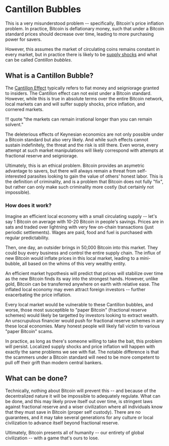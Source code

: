 # Cantillon Bubbles

This is a very misunderstood
 problem --
 specifically, Bitcoin's
 price inflation problem.
In practice, Bitcoin is deflationary money,
 such that under a Bitcoin standard
 prices should decrease over time,
 leading to more purchasing power
 for savers.

However, this assumes the market
 of circulating coins remains
 constant in every market,
 but in practice there
 is likely to be
 [supply shocks](https://www.investopedia.com/terms/s/supplyshock.asp)
 and what can be called
 *Cantillon bubbles*.


## What is a Cantillon Bubble?

The
 [Cantillon Effect](https://fee.org/articles/the-cantillon-effect-because-of-inflation-we-re-financing-the-financiers/)
 typically refers to fiat money
 and seigniorage granted
 to insiders.
The Cantillon effect can not exist
 under a Bitcoin standard.
However, while this is true in
 absolute terms over the entire
 Bitcoin network,
 local markets can and will
 suffer supply shocks,
 price inflation, and
 cornered markets.

!!! quote "the markets can remain irrational longer than you can remain solvent."

The deleterious effects of Keynesian
 economics are not only possible
 under a Bitcoin standard but
 also very likely.
And while such effects
 cannot sustain indefinitely,
 the threat and the risk is
 still there.
Even worse, every attempt at such
 market manipulations
 will likely correspond
 with attempts at fractional
 reserve and seigniorage.

Ultimately, this is an ethical
 problem.
Bitcoin
 provides an asymetric advantage
 to savers, but there will always
 remain a threat from
 self-interested parasites
 looking to gain the value
 of others' honest labor.
This is the definition of criminality,
 and is a problem that Bitcoin
 does not fully "fix", but rather
 can only make such criminality
 more costly 
 (but certainly not impossible).




### How does it work?

Imagine an efficient local economy with
 a small circulating supply -- 
 let's say 1 Bitcoin on average
 with 10-20 Bitcoin in people's savings.
Prices are in sats and traded over
 lightning with very few on-chain
 transactions
 (just periodic settlements).
Wages are paid, food and fuel is
 purchased with regular predictability.

Then, one day, an outsider brings
 in 50,000 Bitcoin into this market.
They could buy every business and
 control the entire supply chain.
The influx of new Bitcoin would inflate
 prices in this local market,
 leading to a mini-bubble,
 all based on the whims of this
 very wealthy
 entity.

An efficient market hypothesis
 will predict that prices will
 stabilize over time as the 
 new Bitcoin finds its way
 into the strongest hands.
However, unlike gold, Bitcoin
 can be transferred anywhere
 on earth with relative ease.
The inflated local economy
 may even attract foreign
 investors -- further
 exacerbating the price inflation.

Every local market would be vulnerable
 to these Cantillon bubbles,
 and worse,
 those most susceptible to 
 "paper Bitcoin"
 (fractional reserve schemes)
 would likely be targetted 
 by investors looking
 to extract wealth.
An unscrupulous financier 
 would push for fractional
 reserve schemes in any these
 local economies.
Many honest people will
 likely fall victim to
 various "paper Bitcoin" scams.

In practice, as long as there's
 someone willing to take the bait,
 this problem will persist.
Localized supply shocks and price
 inflation will happen with
 exactly the same problems we see
 with fiat.
The notable difference is that
 the scammers under a Bitcoin standard
 will need to be more competent
 to pull off their grift than
 modern central bankers.



## What can be done?

Technically, nothing about Bitcoin
 will prevent this -- and because of the
 decentralized nature it will be impossible
 to adequately regulate.
What can be done, and this may likely
 prove itself out over time,
 is stringent laws against
 fractional reserve and
 a wiser civilization where
 all individuals know that
 they must save in Bitcoin 
 (proper self custody).
There are no guarantees, and
 it may take several generations
 for any culture or local
 civilization to advance itself
 beyond fractional reserve.

Ultimately, Bitcoin presents
 all of humanity --
 our entirety of global civilization --
 with a game that's ours to lose.






